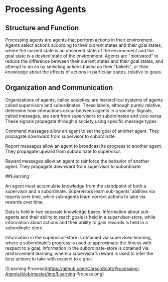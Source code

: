 # Processing Agents

## Structure and Function

Processing agents are agents that perform actions in their environment. Agents select actions according to their current states and their goal states, where the current state is an observed state of the environment and the goal state is a desired state of the environment. Agents are "motivated" to reduce the difference between their current states and their goal states, and attempt to do so by selecting actions based on their "beliefs", or their knowledge about the effects of actions in particular states, relative to goals.

## Organization and Communication

Organizations of agents, called societies, are hierarchical systems of agents called supervisors and subordinates. These labels, although purely relative, determine how interactions occur between agents in a society. Signals, called messages, are sent from supervisors to subordinates and vice-versa. These signals propagate through a society using specific message types. 

Command messages allow an agent to set the goal of another agent. They propagate downward from supervisor to subordinate.

Report messages allow an agent to broadcast its progress to another agent. They propagate upward from subordinate to supervisor. 

Reward messages allow an agent to reinforce the behavior of another agent. They propagate downward from supervisor to subordinate.


##Learning

An agent must accumulate knowledge from the standpoint of both a supervisor and a subordinate. Supervisors learn sub-agents’ abilities via reports over time, while sub-agents learn correct actions to take via rewards over time.
	
Data is held in two separate knowledge bases. Information about sub-agents and their ability to reach goals is held in a supervisor-store, while information about actions and their ability to gain rewards is held in a subordinate-store.
	
Information in the supervisor-store is obtained via supervised learning, where a subordinate’s progress is used to approximate the fitness with respect to a goal. Information in the subordinate-store is obtained via reinforcement learning, where a supervisor’s reward is used to infer the best actions to take with respect to a goal.

![Learning Process](https://github.com/CarsonScott/Processing-Agents/blob/master/img/Learning Process.png)
